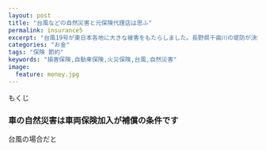 ```yaml
---
layout: post
title: "台風などの自然災害と元保険代理店は思ふ"
permalink: insurance5
excerpt: "台風19号が東日本各地に大きな被害をもたらしました。長野県千曲川の堤防が決壊したり等など。家や車が台風によって何らかの損害を被った場合、どのような保険で対応するのでしょうか？"
categories: "お金"
tags: "保険 節約"
keywords: "損害保険,自動車保険,火災保険,台風,自然災害"
image:
  feature: money.jpg
---
```


<div id="mokuji"><span>もくじ</span></div>

### 車の自然災害は車両保険加入が補償の条件です

台風の場合だと
<!--stackedit_data:
eyJoaXN0b3J5IjpbMTk3MTIxMjg4LC0xNDM2NjU1MTI0XX0=
-->